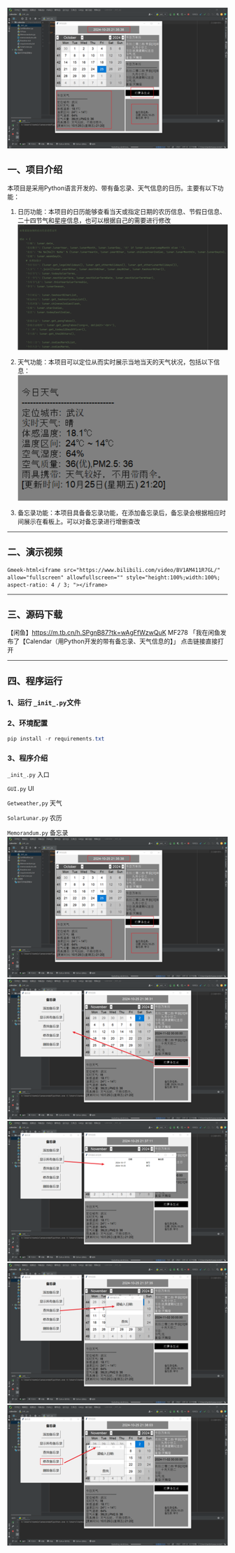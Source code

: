 ![image.png](https://raw.githubusercontent.com/tanyunhao/picture/master/picture/20241025213618.png)
## 一、项目介绍
本项目是采用Python语言开发的、带有备忘录、天气信息的日历。主要有以下功能：
1. 日历功能：本项目的日历能够查看当天或指定日期的农历信息、节假日信息、二十四节气和星座信息，也可以根据自己的需要进行修改
   ![image.png](https://raw.githubusercontent.com/tanyunhao/picture/master/picture/20241025214208.png)

2. 天气功能：本项目可以定位从而实时展示当地当天的天气状况，包括以下信息：
   ![image.png](https://raw.githubusercontent.com/tanyunhao/picture/master/picture/20241025214016.png)

3. 备忘录功能：本项目具备备忘录功能，在添加备忘录后，备忘录会根据相应时间展示在看板上。可以对备忘录进行增删查改

---
## 二、演示视频

`Gmeek-html<iframe src="https://www.bilibili.com/video/BV1AM411R7GL/" allow="fullscreen" allowfullscreen="" style="height:100%;width:100%; aspect-ratio: 4 / 3; "></iframe>`

---
## 三、源码下载

【闲鱼】https://m.tb.cn/h.SPgnB87?tk=wAgFfWzwQuK MF278 「我在闲鱼发布了【Calendar（用Python开发的带有备忘录、天气信息的】」
点击链接直接打开

---
## 四、程序运行

### 1、运行 `_init_.py`文件

### 2、环境配置

```powershell
pip install -r requirements.txt
```

###  3、程序介绍

`_init_.py` 入口

`GUI.py` UI

`Getweather,py` 天气

`SolarLunar.py` 农历

`Memorandum.py` 备忘录
![image.png](https://raw.githubusercontent.com/tanyunhao/picture/master/picture/20241025213618.png)
![image.png](https://raw.githubusercontent.com/tanyunhao/picture/master/picture/20241025213655.png)
![image.png](https://raw.githubusercontent.com/tanyunhao/picture/master/picture/20241025213723.png)
![image.png](https://raw.githubusercontent.com/tanyunhao/picture/master/picture/20241025213748.png)
![image.png](https://raw.githubusercontent.com/tanyunhao/picture/master/picture/20241025213820.png)